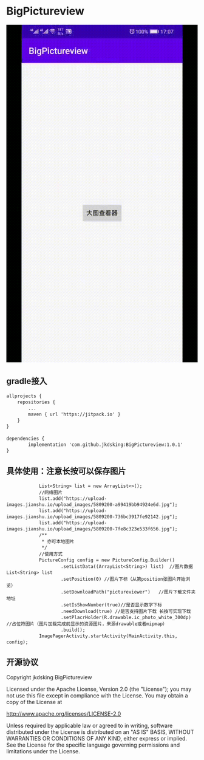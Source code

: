 # BigPictureview

![image](https://github.com/jkdsking/BigPictureview/blob/master/test1.gif)


## gradle接入

	allprojects {
		repositories {
			...
			maven { url 'https://jitpack.io' }
		}
	}
	
	dependencies {
	        implementation 'com.github.jkdsking:BigPictureview:1.0.1'
	}
 ## 具体使用：注意长按可以保存图片

                List<String> list = new ArrayList<>();
                //网络图片
                list.add("https://upload-images.jianshu.io/upload_images/5809200-a99419bb94924e6d.jpg");
                list.add("https://upload-images.jianshu.io/upload_images/5809200-736bc3917fe92142.jpg");
                list.add("https://upload-images.jianshu.io/upload_images/5809200-7fe8c323e533f656.jpg");
                /**
                 * 亦可本地图片
                 */
                //使用方式
                PictureConfig config = new PictureConfig.Builder()
                        .setListData((ArrayList<String>) list)	//图片数据List<String> list
                        .setPosition(0)	//图片下标（从第position张图片开始浏览）
                        .setDownloadPath("pictureviewer")	//图片下载文件夹地址
                        .setIsShowNumber(true)//是否显示数字下标
                        .needDownload(true)	//是否支持图片下载 长按可实现下载
                        .setPlacrHolder(R.drawable.ic_photo_white_300dp)	//占位符图片（图片加载完成前显示的资源图片，来源drawable或者mipmap）
                        .build();
                ImagePagerActivity.startActivity(MainActivity.this, config);
## 开源协议

Copyright jkdsking BigPictureview

Licensed under the Apache License, Version 2.0 (the "License");
you may not use this file except in compliance with the License.
You may obtain a copy of the License at

 http://www.apache.org/licenses/LICENSE-2.0

Unless required by applicable law or agreed to in writing, software
distributed under the License is distributed on an "AS IS" BASIS,
WITHOUT WARRANTIES OR CONDITIONS OF ANY KIND, either express or implied.
See the License for the specific language governing permissions and
limitations under the License.
```        
